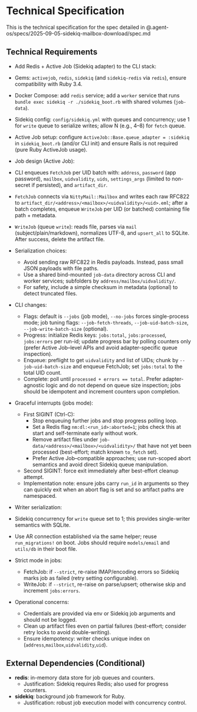 # Technical Specification

This is the technical specification for the spec detailed in @.agent-os/specs/2025-09-05-sidekiq-mailbox-download/spec.md

## Technical Requirements

 - Add Redis + Active Job (Sidekiq adapter) to the CLI stack:
  - Gems: `activejob`, `redis`, `sidekiq` (and `sidekiq-redis` via `redis`), ensure compatibility with Ruby 3.4.
  - Docker Compose: add `redis` service; add a `worker` service that runs `bundle exec sidekiq -r ./sidekiq_boot.rb` with shared volumes (`job-data`).
  - Sidekiq config: `config/sidekiq.yml` with queues and concurrency; use 1 for `write` queue to serialize writes; allow N (e.g., 4–8) for `fetch` queue.
  - Active Job setup: configure `ActiveJob::Base.queue_adapter = :sidekiq` in `sidekiq_boot.rb` (and/or CLI init) and ensure Rails is not required (pure Ruby ActiveJob usage).

 - Job design (Active Job):
  - CLI enqueues `FetchJob` per UID batch with: `address`, `password` (app password), `mailbox`, `uidvalidity`, `uids`, `settings_args` (limited to non-secret if persisted), and `artifact_dir`.
  - `FetchJob` connects via `NittyMail::Mailbox` and writes each raw RFC822 to `artifact_dir/<address>/<mailbox>/<uidvalidity>/<uid>.eml`; after a batch completes, enqueue `WriteJob` per UID (or batched) containing file path + metadata.
  - `WriteJob` (queue `write`): reads file, parses via `mail` (subject/plain/markdown), normalizes UTF-8, and `upsert_all` to SQLite. After success, delete the artifact file.

- Serialization choices:
  - Avoid sending raw RFC822 in Redis payloads. Instead, pass small JSON payloads with file paths.
  - Use a shared bind-mounted `job-data` directory across CLI and worker services; subfolders by `address/mailbox/uidvalidity/`.
  - For safety, include a simple checksum in metadata (optional) to detect truncated files.

- CLI changes:
  - Flags: default is `--jobs` (job mode), `--no-jobs` forces single-process mode; job tuning flags: `--job-fetch-threads`, `--job-uid-batch-size`, `--job-write-batch-size` (optional).
  - Progress: initialize Redis keys: `jobs:total`, `jobs:processed`, `jobs:errors` per run-id; update progress bar by polling counters only (prefer Active Job–level APIs and avoid adapter-specific queue inspection).
  - Enqueue: preflight to get `uidvalidity` and list of UIDs; chunk by `--job-uid-batch-size` and enqueue FetchJob; set `jobs:total` to the total UID count.
  - Complete: poll until `processed + errors == total`. Prefer adapter-agnostic logic and do not depend on queue size inspection; jobs should be idempotent and increment counters upon completion.

- Graceful interrupts (jobs mode):
  - First SIGINT (Ctrl-C):
    - Stop enqueuing further jobs and stop progress polling loop.
    - Set a Redis flag `nm:dl:<run_id>:aborted=1`; jobs check this at start and self-terminate early without work.
    - Remove artifact files under `job-data/<address>/<mailbox>/<uidvalidity>/` that have not yet been processed (best-effort; match known `to_fetch` set).
    - Prefer Active Job–compatible approaches; use run-scoped abort semantics and avoid direct Sidekiq queue manipulation.
  - Second SIGINT: force exit immediately after best-effort cleanup attempt.
  - Implementation note: ensure jobs carry `run_id` in arguments so they can quickly exit when an abort flag is set and so artifact paths are namespaced.

 - Writer serialization:
  - Sidekiq concurrency for `write` queue set to 1; this provides single-writer semantics with SQLite.
  - Use AR connection established via the same helper; reuse `run_migrations!` on boot. Jobs should require `models/email` and `utils/db` in their boot file.

- Strict mode in jobs:
  - FetchJob: if `--strict`, re-raise IMAP/encoding errors so Sidekiq marks job as failed (retry setting configurable).
  - WriteJob: if `--strict`, re-raise on parse/upsert; otherwise skip and increment `jobs:errors`.

- Operational concerns:
  - Credentials are provided via env or Sidekiq job arguments and should not be logged.
  - Clean up artifact files even on partial failures (best-effort; consider retry locks to avoid double-writing).
  - Ensure idempotency: writer checks unique index on (`address`,`mailbox`,`uidvalidity`,`uid`).

## External Dependencies (Conditional)

- **redis**: in-memory data store for job queues and counters.
  - Justification: Sidekiq requires Redis; also used for progress counters.
- **sidekiq**: background job framework for Ruby.
  - Justification: robust job execution model with concurrency control.
